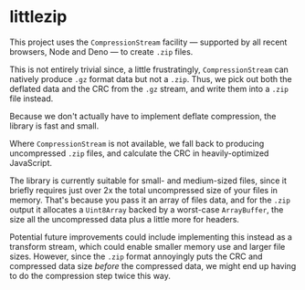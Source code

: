 # littlezip

This project uses the `CompressionStream` facility — supported by all recent browsers, Node and Deno — to create `.zip` files.

This is not entirely trivial since, a little frustratingly, `CompressionStream` can natively produce `.gz` format data but not a `.zip`. Thus, we pick out both the deflated data and the CRC from the `.gz` stream, and write them into a `.zip` file instead.

Because we don't actually have to implement deflate compression, the library is fast and small.

Where `CompressionStream` is not available, we fall back to producing uncompressed `.zip` files, and calculate the CRC in heavily-optimized JavaScript.

The library is currently suitable for small- and medium-sized files, since it briefly requires just over 2x the total uncompressed size of your files in memory. That's because you pass it an array of files data, and for the `.zip` output it allocates a `Uint8Array` backed by a worst-case `ArrayBuffer`, the size all the uncompressed data plus a little more for headers.

Potential future improvements could include implementing this instead as a transform stream, which could enable smaller memory use and larger file sizes. However, since the `.zip` format annoyingly puts the CRC and compressed data size _before_ the compressed data, we might end up having to do the compression step twice this way.
